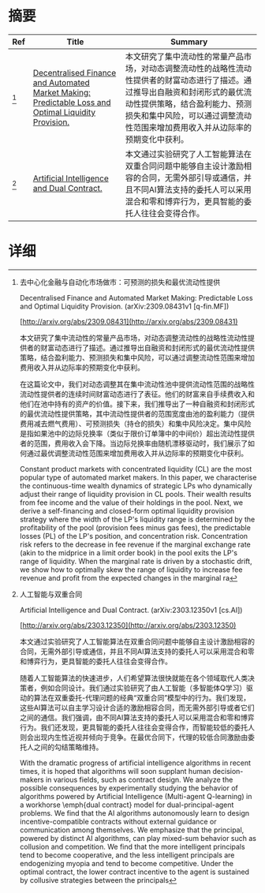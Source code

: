 # 摘要

| Ref | Title | Summary |
| --- | --- | --- |
| [^1] | [Decentralised Finance and Automated Market Making: Predictable Loss and Optimal Liquidity Provision.](http://arxiv.org/abs/2309.08431) | 本文研究了集中流动性的常量产品市场，对动态调整流动性的战略性流动性提供者的财富动态进行了描述。通过推导出自融资和封闭形式的最优流动性提供策略，结合盈利能力、预测损失和集中风险，可以通过调整流动性范围来增加费用收入并从边际率的预期变化中获利。 |
| [^2] | [Artificial Intelligence and Dual Contract.](http://arxiv.org/abs/2303.12350) | 本文通过实验研究了人工智能算法在双重合同问题中能够自主设计激励相容的合同，无需外部引导或通信，并且不同AI算法支持的委托人可以采用混合和零和博弈行为，更具智能的委托人往往会变得合作。 |

# 详细

[^1]: 去中心化金融与自动化市场做市：可预测的损失和最优流动性提供

    Decentralised Finance and Automated Market Making: Predictable Loss and Optimal Liquidity Provision. (arXiv:2309.08431v1 [q-fin.MF])

    [http://arxiv.org/abs/2309.08431](http://arxiv.org/abs/2309.08431)

    本文研究了集中流动性的常量产品市场，对动态调整流动性的战略性流动性提供者的财富动态进行了描述。通过推导出自融资和封闭形式的最优流动性提供策略，结合盈利能力、预测损失和集中风险，可以通过调整流动性范围来增加费用收入并从边际率的预期变化中获利。

    

    在这篇论文中，我们对动态调整其在集中流动性池中提供流动性范围的战略性流动性提供者的连续时间财富动态进行了表征。他们的财富来自手续费收入和他们在池中持有的资产的价值。接下来，我们推导出了一种自融资和封闭形式的最优流动性提供策略，其中流动性提供者的范围宽度由池的盈利能力（提供费用减去燃气费用）、可预测损失（持仓的损失）和集中风险决定。集中风险是指如果池中的边际兑换率（类似于限价订单簿中的中间价）超出流动性提供者的范围，费用收入会下降。当边际兑换率由随机漂移驱动时，我们展示了如何通过最优调整流动性范围来增加费用收入并从边际率的预期变化中获利。

    Constant product markets with concentrated liquidity (CL) are the most popular type of automated market makers. In this paper, we characterise the continuous-time wealth dynamics of strategic LPs who dynamically adjust their range of liquidity provision in CL pools. Their wealth results from fee income and the value of their holdings in the pool. Next, we derive a self-financing and closed-form optimal liquidity provision strategy where the width of the LP's liquidity range is determined by the profitability of the pool (provision fees minus gas fees), the predictable losses (PL) of the LP's position, and concentration risk. Concentration risk refers to the decrease in fee revenue if the marginal exchange rate (akin to the midprice in a limit order book) in the pool exits the LP's range of liquidity. When the marginal rate is driven by a stochastic drift, we show how to optimally skew the range of liquidity to increase fee revenue and profit from the expected changes in the marginal ra
    
[^2]: 人工智能与双重合同

    Artificial Intelligence and Dual Contract. (arXiv:2303.12350v1 [cs.AI])

    [http://arxiv.org/abs/2303.12350](http://arxiv.org/abs/2303.12350)

    本文通过实验研究了人工智能算法在双重合同问题中能够自主设计激励相容的合同，无需外部引导或通信，并且不同AI算法支持的委托人可以采用混合和零和博弈行为，更具智能的委托人往往会变得合作。

    

    随着人工智能算法的快速进步，人们希望算法很快就能在各个领域取代人类决策者，例如合同设计。我们通过实验研究了由人工智能（多智能体Q学习）驱动的算法在双重委托-代理问题的经典“双重合同”模型中的行为。我们发现，这些AI算法可以自主学习设计合适的激励相容合同，而无需外部引导或者它们之间的通信。我们强调，由不同AI算法支持的委托人可以采用混合和零和博弈行为。我们还发现，更具智能的委托人往往会变得合作，而智能较低的委托人则会出现内生性近视并倾向于竞争。在最优合同下，代理的较低合同激励由委托人之间的勾结策略维持。

    With the dramatic progress of artificial intelligence algorithms in recent times, it is hoped that algorithms will soon supplant human decision-makers in various fields, such as contract design. We analyze the possible consequences by experimentally studying the behavior of algorithms powered by Artificial Intelligence (Multi-agent Q-learning) in a workhorse \emph{dual contract} model for dual-principal-agent problems. We find that the AI algorithms autonomously learn to design incentive-compatible contracts without external guidance or communication among themselves. We emphasize that the principal, powered by distinct AI algorithms, can play mixed-sum behavior such as collusion and competition. We find that the more intelligent principals tend to become cooperative, and the less intelligent principals are endogenizing myopia and tend to become competitive. Under the optimal contract, the lower contract incentive to the agent is sustained by collusive strategies between the principals
    

